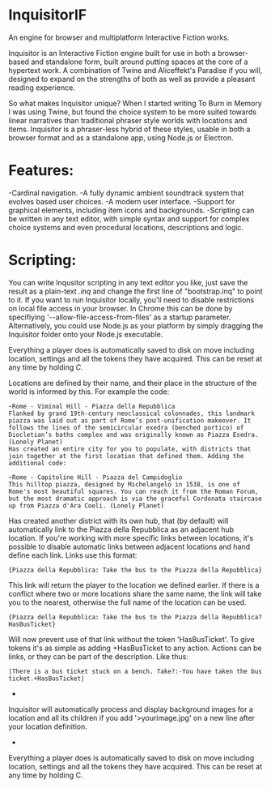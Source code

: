 # InquisitorIF
An engine for browser and multiplatform Interactive Fiction works.

Inquisitor is an Interactive Fiction engine built for use in both a browser-based and standalone form, built around putting spaces at the core of a hypertext work. A combination of Twine and Aliceffekt's Paradise if you will, designed to expand on the strengths of both as well as provide a pleasant reading experience.

So what makes Inquisitor unique? When I started writing To Burn in Memory I was using Twine, but found the choice system to be more suited towards linear narratives than traditional phraser style worlds with locations and items. Inquisitor is a phraser-less hybrid of these styles, usable in both a browser format and as a standalone app, using Node.js or Electron.

# Features:

-Cardinal navigation.
-A fully dynamic ambient soundtrack system that evolves based user choices.
-A modern user interface.
-Support for graphical elements, including item icons and backgrounds.
-Scripting can be written in any text editor, with simple syntax and support for complex choice systems and even procedural locations, descriptions and logic.

# Scripting:

You can write Inqusitor scripting in any text editor you like, just save the result as a plain-text *.inq* and change the first line of "bootstrap.inq" to point to it. If you want to run Inquisitor locally, you'll need to disable restrictions on local file access in your browser. In Chrome this can be done by specifiying '--allow-file-access-from-files' as a startup parameter. Alternatively, you could use Node.js as your platform by simply dragging the Inquisitor folder onto your Node.js executable.

Everything a player does is automatically saved to disk on move including location, settings and all the tokens they have acquired. This can be reset at any time by holding *C*.

Locations are defined by their name, and their place in the structure of the world is informed by this. For example the code:

```
~Rome - Viminal Hill - Piazza della Repubblica 
Flanked by grand 19th-century neoclassical colonnades, this landmark piazza was laid out as part of Rome’s post-unification makeover. It follows the lines of the semicircular exedra (benched portico) of Diocletian’s baths complex and was originally known as Piazza Esedra. (Lonely Planet)
Has created an entire city for you to populate, with districts that join together at the first location that defined them. Adding the additional code:

~Rome - Capitoline Hill - Piazza del Campidoglio 
This hilltop piazza, designed by Michelangelo in 1538, is one of Rome's most beautiful squares. You can reach it from the Roman Forum, but the most dramatic approach is via the graceful Cordonata staircase up from Piazza d'Ara Coeli. (Lonely Planet)

```

Has created another district with its own hub, that (by default) will automatically link to the Piazza della Repubblica as an adjacent hub location. If you're working with more specific links between locations, it's possible to disable automatic links between adjacent locations and hand define each link. Links use this format:

```
{Piazza della Repubblica: Take the bus to the Piazza della Repubblica}
```

This link will return the player to the location we defined earlier. If there is a conflict where two or more locations share the same name, the link will take you to the nearest, otherwise the full name of the location can be used.

```
{Piazza della Repubblica: Take the bus to the Piazza della Repubblica?HasBusTicket}
```

Will now prevent use of that link without the token 'HasBusTicket'. To give tokens it's as simple as adding +HasBusTicket to any action. Actions can be links, or they can be part of the description. Like thus:

```
|There is a bus ticket stuck on a bench. Take?:-You have taken the bus ticket.+HasBusTicket|
```

-

Inquisitor will automatically process and display background images for a location and all its children if you add '>yourimage.jpg' on a new line after your location definition.

-

Everything a player does is automatically saved to disk on move including location, settings and all the tokens they have acquired. This can be reset at any time by holding C.
